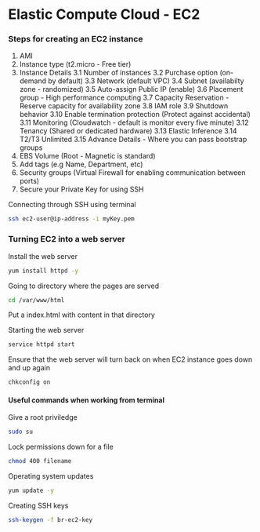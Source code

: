 # Elastic Compute Cloud - EC2

### Steps for creating an EC2 instance

1. AMI
2. Instance type (t2.micro - Free tier)
3. Instance Details
   3.1 Number of instances
   3.2 Purchase option (on-demand by default)
   3.3 Network (default VPC)
   3.4 Subnet (availabilty zone - randomized)
   3.5 Auto-assign Public IP (enable)
   3.6 Placement group - High performance computing
   3.7 Capacity Reservation - Reserve capacity for availability zone
   3.8 IAM role
   3.9 Shutdown behavior
   3.10 Enable termination protection (Protect against accidental)
   3.11 Monitoring (Cloudwatch - default is monitor every five minute)
   3.12 Tenancy (Shared or dedicated hardware)
   3.13 Elastic Inference
   3.14 T2/T3 Unlimited
   3.15 Advance Details - Where you can pass bootstrap groups
4. EBS Volume (Root - Magnetic is standard)
5. Add tags (e.g Name, Department, etc)
6. Security groups (Virtual Firewall for enabling communication between ports)
7. Secure your Private Key for using SSH

Connecting through SSH using terminal

```bash
ssh ec2-user@ip-address -i myKey.pem
```

### Turning EC2 into a web server

Install the web server

```bash
yum install httpd -y
```

Going to directory where the pages are served

```bash
cd /var/www/html
```

Put a index.html with content in that directory

Starting the web server

```bash
service httpd start
```

Ensure that the web server will turn back on when EC2 instance goes down and up again

```bash
chkconfig on
```

#### Useful commands when working from terminal

Give a root priviledge

```bash
sudo su
```

Lock permissions down for a file

```bash
chmod 400 filename
```

Operating system updates

```bash
yum update -y
```

Creating SSH keys

```bash
ssh-keygen -f br-ec2-key
```
